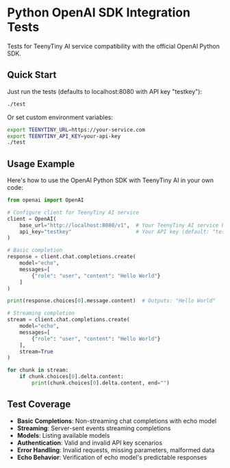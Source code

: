 # Python OpenAI SDK Integration Tests

Tests for TeenyTiny AI service compatibility with the official OpenAI Python SDK.

## Quick Start

Just run the tests (defaults to localhost:8080 with API key "testkey"):
```bash
./test
```

Or set custom environment variables:
```bash
export TEENYTINY_URL=https://your-service.com
export TEENYTINY_API_KEY=your-api-key
./test
```

## Usage Example

Here's how to use the OpenAI Python SDK with TeenyTiny AI in your own code:

```python
from openai import OpenAI

# Configure client for TeenyTiny AI service
client = OpenAI(
    base_url="http://localhost:8080/v1",  # Your TeenyTiny AI service URL
    api_key="testkey"                     # Your API key (default: "testkey")
)

# Basic completion
response = client.chat.completions.create(
    model="echo",
    messages=[
        {"role": "user", "content": "Hello World"}
    ]
)

print(response.choices[0].message.content)  # Outputs: "Hello World"

# Streaming completion
stream = client.chat.completions.create(
    model="echo",
    messages=[
        {"role": "user", "content": "Hello World"}
    ],
    stream=True
)

for chunk in stream:
    if chunk.choices[0].delta.content:
        print(chunk.choices[0].delta.content, end="")
```

## Test Coverage

- **Basic Completions**: Non-streaming chat completions with echo model
- **Streaming**: Server-sent events streaming completions
- **Models**: Listing available models
- **Authentication**: Valid and invalid API key scenarios
- **Error Handling**: Invalid requests, missing parameters, malformed data
- **Echo Behavior**: Verification of echo model's predictable responses


